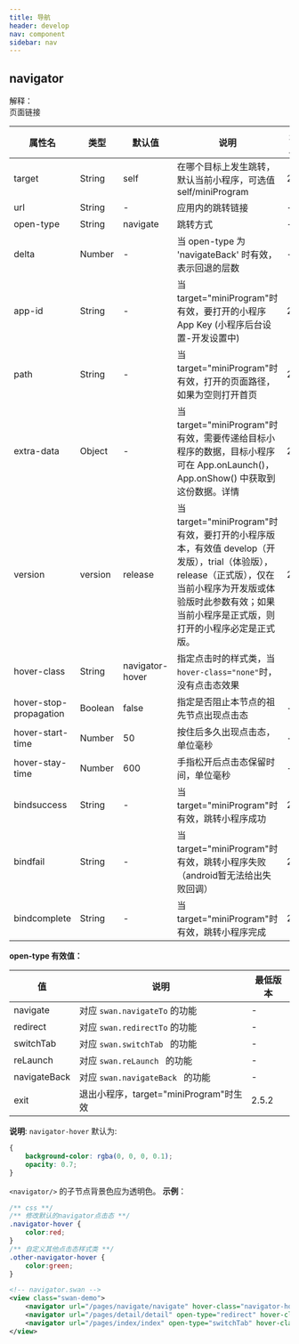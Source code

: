 ```yaml
---
title: 导航
header: develop
nav: component
sidebar: nav
---
```


## navigator
<div class="notice">解释： </div>页面链接
<div></div>

|属性名 |类型  |默认值  |说明|最低版本|
|---- | ---- | ---- |---- |---- |
|target|	String|	self|	在哪个目标上发生跳转，默认当前小程序，可选值self/miniProgram|2.5.2|
| url | String | - |应用内的跳转链接 |-|
|open-type | String  | navigate  |跳转方式|-|
|delta | Number |- |当 open-type 为 'navigateBack' 时有效，表示回退的层数|-|
|app-id|	String|-|		当target="miniProgram"时有效，要打开的小程序 App Key (小程序后台设置-开发设置中)|	2.5.2
|path|	String|-|		当target="miniProgram"时有效，打开的页面路径，如果为空则打开首页|	2.5.2|
|extra-data|	Object|-|		当target="miniProgram"时有效，需要传递给目标小程序的数据，目标小程序可在 App.onLaunch()，App.onShow() 中获取到这份数据。详情|	2.5.2|
|version|	version|	release|	当target="miniProgram"时有效，要打开的小程序版本，有效值 develop（开发版），trial（体验版），release（正式版），仅在当前小程序为开发版或体验版时此参数有效；如果当前小程序是正式版，则打开的小程序必定是正式版。|2.5.2|
|hover-class | String  |navigator-hover |指定点击时的样式类，当`hover-class="none"`时，没有点击态效果||
|hover-stop-propagation | Boolean  | false | 指定是否阻止本节点的祖先节点出现点击态|-|
|hover-start-time |Number | 50  | 按住后多久出现点击态，单位毫秒 |-|
|hover-stay-time |Number |600 |手指松开后点击态保留时间，单位毫秒|-|
|bindsuccess|	String|-|		当target="miniProgram"时有效，跳转小程序成功|	2.5.2|
|bindfail|	String|-|		当target="miniProgram"时有效，跳转小程序失败 （android暂无法给出失败回调）|	2.5.2|
|bindcomplete|	String|-|		当target="miniProgram"时有效，跳转小程序完成|	2.5.2|

**open-type 有效值：**

|值 |说明 |最低版本|
|--- |--- |--- |
| navigate | 对应 `swan.navigateTo` 的功能|-|
| redirect | 对应 `swan.redirectTo` 的功能|-|
| switchTab | 对应 `swan.switchTab ` 的功能|-|
| reLaunch | 对应 `swan.reLaunch ` 的功能|-|
| navigateBack | 对应 `swan.navigateBack ` 的功能|-|
|exit|	退出小程序，target="miniProgram"时生效|	2.5.2|


**说明**:
`navigator-hover` 默认为:
```css
{
	background-color: rgba(0, 0, 0, 0.1);
	opacity: 0.7;
}
```
`<navigator/>` 的子节点背景色应为透明色。
**示例**： 
<!-- <a href="swanide://fragment/76d030309d2763b5d1b2a03b9cc9c7be1548066522341" title="在开发者工具中预览效果" target="_blank">在开发者工具中预览效果</a> -->

```css
/** css **/
/** 修改默认的navigator点击态 **/
.navigator-hover {
	color:red;
}
/** 自定义其他点击态样式类 **/
.other-navigator-hover {
	color:green;
}

```

```xml
<!-- navigator.swan -->
<view class="swan-demo">
	<navigator url="/pages/navigate/navigate" hover-class="navigator-hover">跳转到新页面</navigator>
	<navigator url="/pages/detail/detail" open-type="redirect" hover-class="other-navigator-hover">在当前页打开</navigator>
	<navigator url="/pages/index/index" open-type="switchTab" hover-class="other-navigator-hover">切换 Tab</navigator>
</view>

```
